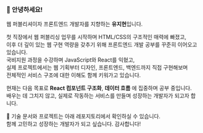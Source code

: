 ### 👋 안녕하세요!  
웹 퍼블리셔이자 프론트엔드 개발자를 지향하는 **유지현**입니다.

첫 직장에서 웹 퍼블리싱 업무를 시작하며 HTML/CSS의 구조적인 매력에 빠졌고,  
이후 더 깊이 있는 웹 구현 역량을 갖추기 위해 프론트엔드 개발 공부를 꾸준히 이어오고 있습니다.  
국비지원 과정을 수강하며 JavaScript와 React를 익혔고,  
실제 프로젝트에서는 웹 기획부터 디자인, 프론트엔드, 백엔드까지 직접 구현해보며  
전체적인 서비스 구조에 대한 이해도 함께 키워가고 있습니다.

현재는 다음 목표로 **React 컴포넌트 구조화**, **데이터 흐름** 에 집중하며 공부 중입니다.  
배우는 데 그치지 않고, 실제로 작동하는 서비스를 만들며 성장하는 개발자가 되고자 합니다.

📌 기술 문서와 프로젝트는 아래 레포지토리에서 확인하실 수 있습니다.  
함께 고민하고 성장하는 개발자가 되고 싶습니다. 감사합니다!

